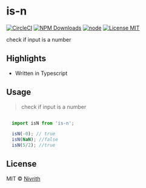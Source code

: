 # is-n

[![CircleCI](https://circleci.com/gh/nivrith/is-n/tree/master.svg?style=svg)](https://circleci.com/gh/nivrith/is-n/tree/master)
[![NPM Downloads](https://img.shields.io/npm/dw/is-n.svg)](https://www.npmjs.com/package/is-n)
[![node](https://img.shields.io/node/v/is-n.svg)](https://www.npmjs.com/package/is-n)
[![License MIT](https://img.shields.io/github/license/nivrith/is-n.svg)](https://github.com/nivrith/is-n/blob/master/LICENSE)

check if input is a number

## Highlights

- Written in Typescript

## Usage

> check if input is a number

```js

  import isN from 'is-n';

  isN(-0); // true
  isN(NaN); //false
  isN(5/2); //true

```

## License

MIT © [Nivrith](https://github.com/nivrith)
